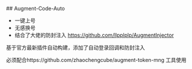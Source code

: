 \## Augment-Code-Auto

* 一键上号
* 无感换号
* 结合了大佬的防封注入 https://github.com/llpplplp/AugmentInjector



基于官方最新插件自动构建，添加了自动登录回调和防封注入

必须配合https://github.com/zhaochengcube/augment-token-mng 工具使用

